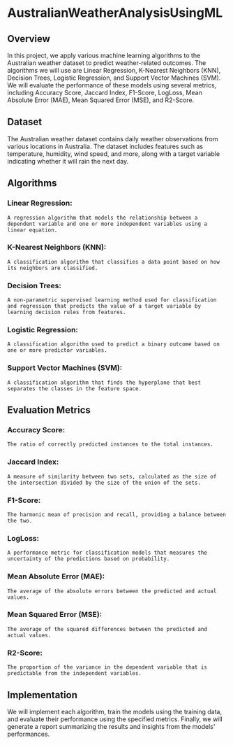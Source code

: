 # AustralianWeatherAnalysisUsingML

## Overview

In this project, we apply various machine learning algorithms to the Australian weather dataset to predict weather-related outcomes. The algorithms we will use are Linear Regression, K-Nearest Neighbors (KNN), Decision Trees, Logistic Regression, and Support Vector Machines (SVM). We will evaluate the performance of these models using several metrics, including Accuracy Score, Jaccard Index, F1-Score, LogLoss, Mean Absolute Error (MAE), Mean Squared Error (MSE), and R2-Score.

## Dataset

The Australian weather dataset contains daily weather observations from various locations in Australia. The dataset includes features such as temperature, humidity, wind speed, and more, along with a target variable indicating whether it will rain the next day.

## Algorithms

### Linear Regression: 
    A regression algorithm that models the relationship between a dependent variable and one or more independent variables using a linear equation.

### K-Nearest Neighbors (KNN): 
    A classification algorithm that classifies a data point based on how its neighbors are classified.

### Decision Trees: 
    A non-parametric supervised learning method used for classification and regression that predicts the value of a target variable by learning decision rules from features.

### Logistic Regression:
    A classification algorithm used to predict a binary outcome based on one or more predictor variables.

### Support Vector Machines (SVM): 
    A classification algorithm that finds the hyperplane that best separates the classes in the feature space.

## Evaluation Metrics

### Accuracy Score: 
    The ratio of correctly predicted instances to the total instances.

### Jaccard Index:
    A measure of similarity between two sets, calculated as the size of the intersection divided by the size of the union of the sets.

### F1-Score: 
    The harmonic mean of precision and recall, providing a balance between the two.

### LogLoss:
    A performance metric for classification models that measures the uncertainty of the predictions based on probability.

### Mean Absolute Error (MAE): 
    The average of the absolute errors between the predicted and actual values.

### Mean Squared Error (MSE): 
    The average of the squared differences between the predicted and actual values.

### R2-Score: 
    The proportion of the variance in the dependent variable that is predictable from the independent variables.

## Implementation
We will implement each algorithm, train the models using the training data, and evaluate their performance using the specified metrics. Finally, we will generate a report summarizing the results and insights from the models' performances.
